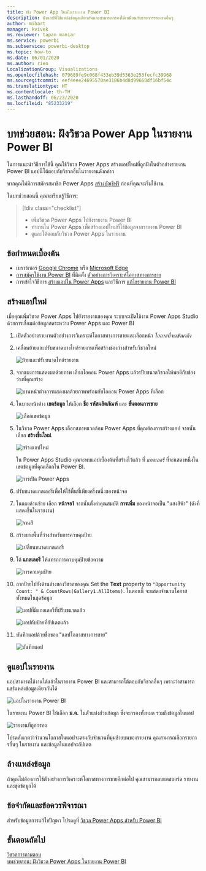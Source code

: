```yaml
---
title: ฝัง Power App ใหม่ในรายงาน Power BI
description: ฝังแอปที่ใช้แหล่งข้อมูลเดียวกันและสามารถกรองได้เหมือนกับรายการรายงานอื่นๆ
author: mihart
manager: kvivek
ms.reviewer: tapan maniar
ms.service: powerbi
ms.subservice: powerbi-desktop
ms.topic: how-to
ms.date: 06/01/2020
ms.author: rien
LocalizationGroup: Visualizations
ms.openlocfilehash: 079689fe9c068f433eb39d5363e253fecfc39968
ms.sourcegitcommit: eef4eee24695570ae3186b4d8d99660df16bf54c
ms.translationtype: HT
ms.contentlocale: th-TH
ms.lasthandoff: 06/23/2020
ms.locfileid: "85233219"
---
```

# <a name="tutorial-embed-a-power-apps-visual-in-a-power-bi-report"></a>บทช่วยสอน: ฝังวิชวล Power App ในรายงาน Power BI

ในการแนะนำวิธีการใช้นี้ คุณใช้วิชวล Power Apps สร้างแอปใหม่ที่ถูกฝังในตัวอย่างรายงาน Power BI แอปนี้โต้ตอบกับวิชวลอื่นในรายงานดังกล่าว

หากคุณไม่มีการสมัครสมาชิก Power Apps [สร้างบัญชีฟรี](https://web.powerapps.com/signup?redirect=marketing&email=) ก่อนที่คุณจะเริ่มใช้งาน

ในบทช่วยสอนนี้ คุณจะเรียนรู้วิธีการ:
> [!div class="checklist"]
> * เพิ่มวิชวล Power Apps ไปยังรายงาน Power BI
> * ทำงานใน Power Apps เพื่อสร้างแอปใหม่ที่ใช้ข้อมูลจากรายงาน Power BI
> * ดูและโต้ตอบกับวิชวล Power Apps ในรายงาน

## <a name="prerequisites"></a>ข้อกำหนดเบื้องต้น

* เบราว์เซอร์ [Google Chrome](https://www.google.com/chrome/browser/) หรือ [Microsoft Edge](https://www.microsoft.com/windows/microsoft-edge)
* [การสมัครใช้งาน Power BI](https://docs.microsoft.com/power-bi/service-self-service-signup-for-power-bi) ที่ติดตั้ง [ตัวอย่างการวิเคราะห์โอกาสทางการขาย](https://docs.microsoft.com/power-bi/sample-opportunity-analysis#get-the-content-pack-for-this-sample)
* การเข้าใจวิธีการ [สร้างแอปใน Power Apps](https://docs.microsoft.com/powerapps/maker/canvas-apps/data-platform-create-app-scratch) และวิธีการ [แก้ไขรายงาน Power BI](https://docs.microsoft.com/power-bi/service-the-report-editor-take-a-tour)



## <a name="create-a-new-app"></a>สร้างแอปใหม่
เมื่อคุณเพิ่มวิชวล Power Apps ไปยังรายงานของคุณ ระบบจะเปิดใช้งาน Power Apps Studio ด้วยการเชื่อมต่อข้อมูลสดระหว่าง Power Apps และ Power BI

1. เปิดตัวอย่างรายงานตัวอย่างการวิเคราะห์โอกาสทางการขายและเลือกหน้า *โอกาสที่จะเข้ามาถึง* 


2. เคลื่อนย้ายและปรับขนาดบางไทล์รายงานเพื่อสร้างช่องว่างสำหรับวิชวลใหม่

    ![ย้ายและปรับขนาดไทล์รายงาน](media/power-bi-visualization-powerapp/power-bi-report-page.jpg)

2. จากแผงการแสดงผลด้วยภาพ เลือกไอคอน Power Apps แล้วรปับขนาดวิชวลให้พอดีกับช่องว่างที่คุณสร้าง

    ![บานหน้าต่างการแสดงผลด้วยภาพพร้อมกับไอคอน Power Apps ที่เลือก](media/power-bi-visualization-powerapp/power-bi-powerapps-icon.jpg)

3. ในบานหน้าต่าง **เขตข้อมูล** ให้เลือก **ชื่อ** **รหัสผลิตภัณฑ์** และ **ขั้นตอนการขาย** 

    ![เลือกเขตข้อมูล](media/power-bi-visualization-powerapp/power-bi-fields.png)

4. ในวิชวล Power Apps เลือกสภาพแวดล้อม Power Apps ที่คุณต้องการสร้างแอป จากนั้นเลือก **สร้างขึ้นใหม่**.

    ![สร้างแอปใหม่](media/power-bi-visualization-powerapp/power-bi-create-new-powerapp.png)

    ใน Power Apps Studio  คุณจะพบแอปเบื้องต้นที่สร้างไว้แล้ว ที่ *แกลเลอรี* ที่จะแสดงหนึ่งในเขตข้อมูลที่คุณเลือกใน Power BI.

    ![การเปิด Power Apps](media/power-bi-visualization-powerapp/power-bi-power-app.png)

5.  ปรับขนาดแกลเลอรีเพื่อให้ใช้พื้นที่เพียงครึ่งหนึ่งของหน้าจอ 

6. ในแผงด้านซ้าย เลือก **หน้าจอ1** จากนั้นตั้งค่าคุณสมบัติ **การเพิ่ม** ของหน้าจอเป็น "แสงสีฟ้า" (ดังที่แสดงขึ้นในรายงาน)

    ![จานสี](media/power-bi-visualization-powerapp/power-bi-powerapps-fill.png)

6. สร้างบางพื้นที่ว่างสำหรับการควบคุมป้าย 

    ![เปลี่ยนขนาดแกลเลอรี](media/power-bi-visualization-powerapp/power-bi-powerapps-gallery.png)


8. ใต้ **แกลเลอรี** ให้แทรกการควบคุมป้ายข้อความ

   ![การควบคุมป้าย](media/power-bi-visualization-powerapp/power-bi-label.png)

7. ลากป้ายไปยังด้านล่างของวิชวลของคุณ Set the **Text** property to `"Opportunity Count: " & CountRows(Gallery1.AllItems)`. ในตอนนี้ จะแสดงจำนวนโอกาสทั้งหมดในชุดข้อมูล

    ![แอปที่มีแกลเลอรีที่ปรับขนาดแล้ว](media/power-bi-visualization-powerapp/power-bi-power-app-label.png)

    ![แอปกับป้ายที่อัปเดตแล้ว](media/power-bi-visualization-powerapp/power-bi-label-live.png)

7. บันทึกแอปด้วยชื่อของ "แอปโอกาสทางการขาย" 

    ![บันทึกแอป](media/power-bi-visualization-powerapp/power-bi-save-powerapp.png)


## <a name="view-the-app-in-the-report"></a>ดูแอปในรายงาน
แอปสามารถใช้งานได้แล้วในรายงาน Power BI และสามารถโต้ตอบกับวิชวลอื่นๆ เพราะว่าสามารถแชร์แหล่งข้อมูลเดียวกันได้

![แอปในรายงาน Power BI](media/power-bi-visualization-powerapp/power-bi-powerapps-visual.png)

ในรายงาน Power BI ให้เลือก **ม.ค.** ในตัวแบ่งส่วนข้อมูล ซึ่งจะกรองทั้งหมด รวมถึงข้อมูลในแอป

![รายงานที่ถูกกรอง](media/power-bi-visualization-powerapp/power-bi-last.png)

โปรดสังเกตว่าจำนวนโอกาสในแอปจะตรงกับจำนวนที่มุมซ้ายบนของรายงาน คุณสามารถเลือกรายการอื่นๆ ในรายงาน และข้อมูลในแอปจะอัปเดต


## <a name="clean-up-resources"></a>ล้างแหล่งข้อมูล
ถ้าคุณไม่ต้องการใช้ตัวอย่างการวิเคราะห์โอกาสทางการขายอีกต่อไป คุณสามารถลบแดชบอร์ด รายงาน และชุดข้อมูลได้

## <a name="limitations-and-considerations"></a>ข้อจำกัดและข้อควรพิจารณา
สำหรับข้อมูลการแก้ไขปัญหา โปรดดูที่ [วิชวล Power Apps สำหรับ Power BI](https://docs.microsoft.com/powerapps/maker/canvas-apps/powerapps-custom-visual#limitations-of-the-power-apps-visual)

## <a name="next-steps"></a>ขั้นตอนถัดไป
[วิชวลการถามตอบ](power-bi-visualization-types-for-reports-and-q-and-a.md)    
[บทช่วยสอน: ฝังวิชวล Power Apps ในรายงาน Power BI](https://docs.microsoft.com/powerapps/maker/canvas-apps/powerapps-custom-visual)    
